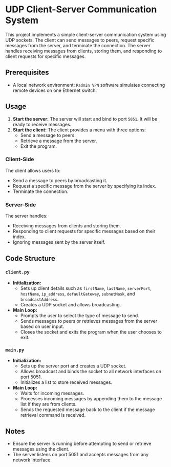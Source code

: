# UDP Client-Server Communication System

This project implements a simple client-server communication system using UDP sockets. The client can send messages to peers, request specific messages from the server, and terminate the connection. The server handles receiving messages from clients, storing them, and responding to client requests for specific messages.

## Prerequisites
* A local network environment: `Radmin VPN` software simulates connecting remote devices on one Ethernet switch.

## Usage
1. **Start the server:** The server will start and bind to port `5051`. It will be ready to receive messages.
2. **Start the client:** The client provides a menu with three options:
   * Send a message to peers.
   * Retrieve a message from the server.
   * Exit the program.

### Client-Side
The client allows users to:
* Send a message to peers by broadcasting it.
* Request a specific message from the server by specifying its index.
* Terminate the connection.

### Server-Side
The server handles:
* Receiving messages from clients and storing them.
* Responding to client requests for specific messages based on their index.
* Ignoring messages sent by the server itself.

## Code Structure
### `client.py`
* **Initialization:**
  * Sets up client details such as `firstName`, `lastName`, `serverPort`, `hostName`, `ip_address`, `defaultGateway`, `subnetMask`, and `broadcastAddress`.
  * Creates a UDP socket and allows broadcasting.
* **Main Loop:**
  * Prompts the user to select the type of message to send.
  * Sends messages to peers or retrieves messages from the server based on user input.
  * Closes the socket and exits the program when the user chooses to exit.

### `main.py`
* **Initialization:**
  * Sets up the server port and creates a UDP socket.
  * Allows broadcast and binds the socket to all network interfaces on port 5051.
  * Initializes a list to store received messages.
* **Main Loop:**
  * Waits for incoming messages.
  * Processes incoming messages by appending them to the message list if they are from clients.
  * Sends the requested message back to the client if the message retrieval command is received.

## Notes
* Ensure the server is running before attempting to send or retrieve messages using the client.
* The server listens on port 5051 and accepts messages from any network interface.
